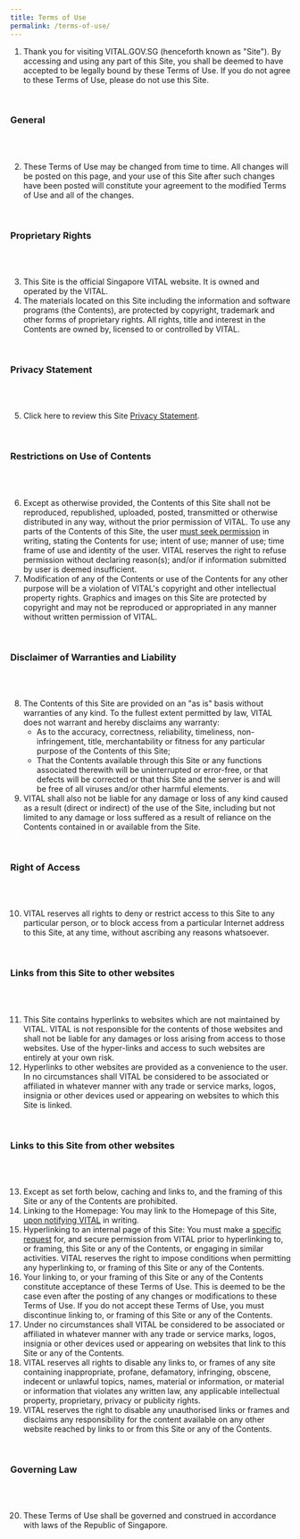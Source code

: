 ```yaml
---
title: Terms of Use
permalink: /terms-of-use/
---
```

<ol>
  <li>Thank you for visiting VITAL.GOV.SG (henceforth known as "Site"). By accessing and using any part of this Site, you shall be deemed to have accepted to be legally bound by these Terms of Use. If you do not agree to these Terms of Use, please do not use this Site.
    <br>
  </li>
</ol>
<br>
<h3>General</h3>

<br>
<br>
<ol start="2">
  <li>These Terms of Use may be changed from time to time. All changes will be posted on this page, and your use of this Site after such changes have been posted will constitute your agreement to the modified Terms of Use and all of the changes.
    <br>
  </li>
</ol>
<br>
<h3>Proprietary Rights</h3>

<br>
<br>
<ol start="3">
  <li>This Site is the official Singapore VITAL website. It is owned and operated by the VITAL.&nbsp;
  </li>
  <li>
    <span style="background-color: initial;">The materials located on this Site including the information and software programs (the Contents), are protected by copyright, trademark and other forms of proprietary rights. All rights, title and interest in the Contents are owned by, licensed to or controlled by VITAL.&nbsp;
    </span>
    <br>
  </li>
</ol>
<br>
<h3>Privacy Statement</h3>

<br>
<br>
<ol start="5">
  <li>Click here to review this Site 
    <a href="/vital/privacy-statement">Privacy Statement</a>.
  </li>
</ol>
<br>
<h3>Restrictions on Use of Contents</h3>

<br>
<br>
<ol start="6">
  <li>Except as otherwise provided, the Contents of this Site shall not be reproduced, republished, uploaded, posted, transmitted or otherwise distributed in any way, without the prior permission of VITAL. To use any parts of the Contents of this Site, the user 
    <a href="/vital/contact-us">must seek permission</a>&nbsp;<span style="background-color: initial;">in writing, stating the Contents for use; intent of use; manner of use; time frame of use and identity of the user. VITAL reserves the right to refuse permission without declaring reason(s); and/or if information submitted by user is deemed insufficient.&nbsp;
    </span>
  </li>
  <li>
    <span style="background-color: initial;">Modification of any of the Contents or use of the Contents for any other purpose will be a violation of VITAL's copyright and other intellectual property rights. Graphics and images on this Site are protected by copyright and may not be reproduced or appropriated in any manner without written permission of VITAL.&nbsp;
    </span>
    <br>
  </li>
</ol>
<br>
<h3>Disclaimer of Warranties and Liability</h3>

<br>
<br>
<ol start="8">
  <li>The Contents of this Site are provided on an "as is" basis without warranties of any kind. To the fullest extent permitted by law, VITAL does not warrant and hereby disclaims any warranty:&nbsp;&nbsp;
    <ul>
      <li>As to the accuracy, correctness, reliability, timeliness, non-infringement, title, merchantability or fitness for any particular purpose of the Contents of this Site;
      </li>
      <li>That the Contents available through this Site or any functions associated therewith will be uninterrupted or error-free, or that defects will be corrected or that this Site and the server is and will be free of all viruses and/or other harmful elements. 
        <br>
      </li>
    </ul>
  </li>
  <li>VITAL shall also not be liable for any damage or loss of any kind caused as a result (direct or indirect) of the use of the Site, including but not limited to any damage or loss suffered as a result of reliance on the Contents contained in or available from the Site.
  </li>
</ol>
<br>
<h3>Right of Access</h3>

<br>
<br>
<ol start="10">
  <li>VITAL reserves all rights to deny or restrict access to this Site to any particular person, or to block access from a particular Internet address to this Site, at any time, without ascribing any reasons whatsoever.&nbsp;
    <br>
  </li>
</ol>
<br>
<h3>Links from this Site to other websites</h3>

<br>
<br>
<ol start="11">
  <li>This Site contains hyperlinks to websites which are not maintained by VITAL. VITAL is not responsible for the contents of those websites and shall not be liable for any damages or loss arising from access to those websites. Use of the hyper-links and access to such websites are entirely at your own risk.&nbsp;
  </li>
  <li>
    <span style="background-color: initial;">Hyperlinks to other websites are provided as a convenience to the user. In no circumstances shall VITAL be considered to be associated or affiliated in whatever manner with any trade or service marks, logos, insignia or other devices used or appearing on websites to which this Site is linked.&nbsp;
    </span>
    <br>
  </li>
</ol>
<br>
<h3>Links to this Site from other websites</h3>

<br>
<br>
<ol start="13">
  <li>Except as set forth below, caching and links to, and the framing of this Site or any of the Contents are prohibited.&nbsp;
  </li>
  <li>
    <span style="background-color: initial;">Linking to the Homepage: You may link to the Homepage of this Site, 
    </span>
    <a href="/vital/contact-us">upon notifying VITAL</a>&nbsp;<span style="background-color: initial;">in writing.&nbsp;
    </span>
  </li>
  <li>
    <span style="background-color: initial;">
      Hyperlinking to an internal page of this Site: You must make a 
    </span>
    <a href="/vital/contact-us">specific request</a>&nbsp;<span style="background-color: initial;">for, and secure permission from VITAL prior to hyperlinking to, or framing, this Site or any of the Contents, or engaging in similar activities. VITAL reserves the right to impose conditions when permitting any hyperlinking to, or framing of this Site or any of the Contents.&nbsp;
    </span>
  </li>
  <li>
    <span style="background-color: initial;">
      Your linking to, or your framing of this Site or any of the Contents constitute acceptance of these Terms of Use. This is deemed to be the case even after the posting of any changes or modifications to these Terms of Use. If you do not accept these Terms of Use, you must discontinue linking to, or framing of this Site or any of the Contents.&nbsp;
    </span>
  </li>
  <li>
    <span style="background-color: initial;">
      Under no circumstances shall VITAL be considered to be associated or affiliated in whatever manner with any trade or service marks, logos, insignia or other devices used or appearing on websites that link to this Site or any of the Contents.&nbsp;
    </span>
  </li>
  <li>
    <span style="background-color: initial;">
      VITAL reserves all rights to disable any links to, or frames of any site containing inappropriate, profane, defamatory, infringing, obscene, indecent or unlawful topics, names, material or information, or material or information that violates any written law, any applicable intellectual property, proprietary, privacy or publicity rights.&nbsp;&nbsp;&nbsp;
    </span>
  </li>
  <li>
    <span style="background-color: initial;">
      VITAL reserves the right to disable any unauthorised links or frames and disclaims any responsibility for the content available on any other website reached by links to or from this Site or any of the Contents.&nbsp;
    </span>
    <br>
  </li>
</ol>
<br>
<h3>Governing Law</h3>

<br>
<br>
<ol start="20">
  <li>These Terms of Use shall be governed and construed in accordance with laws of the Republic of Singapore.
    <br>
  </li>
</ol>